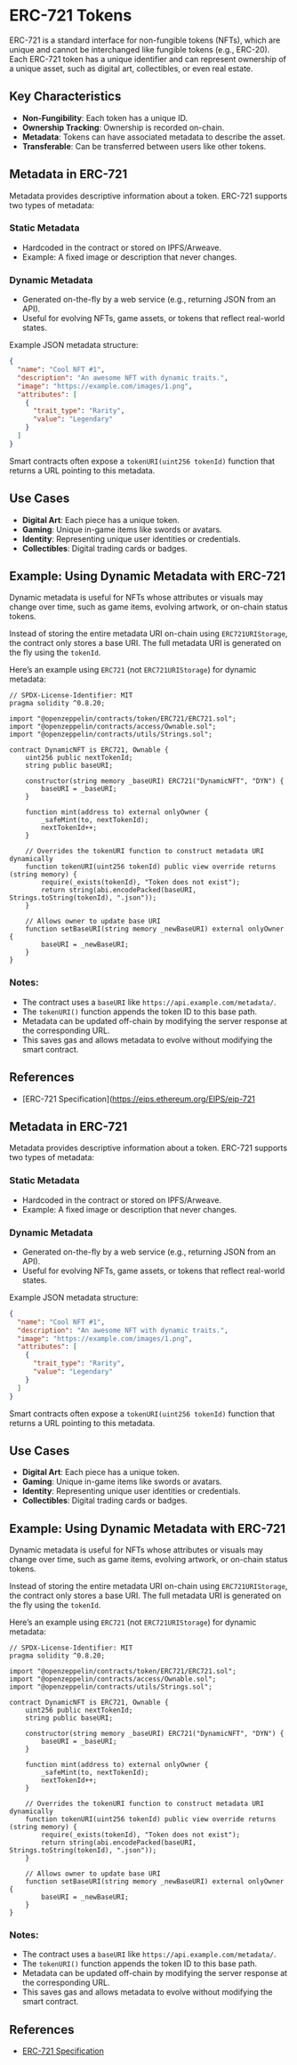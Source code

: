 # ERC-721 Tokens

ERC-721 is a standard interface for non-fungible tokens (NFTs), which are unique and cannot be interchanged like fungible tokens (e.g., ERC-20). Each ERC-721 token has a unique identifier and can represent ownership of a unique asset, such as digital art, collectibles, or even real estate.

## Key Characteristics

- **Non-Fungibility**: Each token has a unique ID.
- **Ownership Tracking**: Ownership is recorded on-chain.
- **Metadata**: Tokens can have associated metadata to describe the asset.
- **Transferable**: Can be transferred between users like other tokens.

## Metadata in ERC-721
Metadata provides descriptive information about a token. ERC-721 supports two types of metadata:

### Static Metadata

- Hardcoded in the contract or stored on IPFS/Arweave.
- Example: A fixed image or description that never changes.

### Dynamic Metadata

- Generated on-the-fly by a web service (e.g., returning JSON from an API).
- Useful for evolving NFTs, game assets, or tokens that reflect real-world states.

Example JSON metadata structure:

```json
{
  "name": "Cool NFT #1",
  "description": "An awesome NFT with dynamic traits.",
  "image": "https://example.com/images/1.png",
  "attributes": [
    {
      "trait_type": "Rarity",
      "value": "Legendary"
    }
  ]
}
```

Smart contracts often expose a `tokenURI(uint256 tokenId)` function that returns a URL pointing to this metadata.

## Use Cases

- **Digital Art**: Each piece has a unique token.
- **Gaming**: Unique in-game items like swords or avatars.
- **Identity**: Representing unique user identities or credentials.
- **Collectibles**: Digital trading cards or badges.

## Example: Using Dynamic Metadata with ERC-721

Dynamic metadata is useful for NFTs whose attributes or visuals may change over time, such as game items, evolving artwork, or on-chain status tokens.

Instead of storing the entire metadata URI on-chain using `ERC721URIStorage`, the contract only stores a base URI. The full metadata URI is generated on the fly using the `tokenId`.

Here’s an example using `ERC721` (not `ERC721URIStorage`) for dynamic metadata:

```solidity
// SPDX-License-Identifier: MIT
pragma solidity ^0.8.20;

import "@openzeppelin/contracts/token/ERC721/ERC721.sol";
import "@openzeppelin/contracts/access/Ownable.sol";
import "@openzeppelin/contracts/utils/Strings.sol";

contract DynamicNFT is ERC721, Ownable {
    uint256 public nextTokenId;
    string public baseURI;

    constructor(string memory _baseURI) ERC721("DynamicNFT", "DYN") {
        baseURI = _baseURI;
    }

    function mint(address to) external onlyOwner {
        _safeMint(to, nextTokenId);
        nextTokenId++;
    }

    // Overrides the tokenURI function to construct metadata URI dynamically
    function tokenURI(uint256 tokenId) public view override returns (string memory) {
        require(_exists(tokenId), "Token does not exist");
        return string(abi.encodePacked(baseURI, Strings.toString(tokenId), ".json"));
    }

    // Allows owner to update base URI
    function setBaseURI(string memory _newBaseURI) external onlyOwner {
        baseURI = _newBaseURI;
    }
}
```

### Notes:

- The contract uses a `baseURI` like `https://api.example.com/metadata/`.
- The `tokenURI()` function appends the token ID to this base path.
- Metadata can be updated off-chain by modifying the server response at the corresponding URL.
- This saves gas and allows metadata to evolve without modifying the smart contract.


## References

- [ERC-721 Specification](https://eips.ethereum.org/EIPS/eip-721



## Metadata in ERC-721
Metadata provides descriptive information about a token. ERC-721 supports two types of metadata:

### Static Metadata

- Hardcoded in the contract or stored on IPFS/Arweave.
- Example: A fixed image or description that never changes.

### Dynamic Metadata

- Generated on-the-fly by a web service (e.g., returning JSON from an API).
- Useful for evolving NFTs, game assets, or tokens that reflect real-world states.

Example JSON metadata structure:

```json
{
  "name": "Cool NFT #1",
  "description": "An awesome NFT with dynamic traits.",
  "image": "https://example.com/images/1.png",
  "attributes": [
    {
      "trait_type": "Rarity",
      "value": "Legendary"
    }
  ]
}
```

Smart contracts often expose a `tokenURI(uint256 tokenId)` function that returns a URL pointing to this metadata.

## Use Cases

- **Digital Art**: Each piece has a unique token.
- **Gaming**: Unique in-game items like swords or avatars.
- **Identity**: Representing unique user identities or credentials.
- **Collectibles**: Digital trading cards or badges.


## Example: Using Dynamic Metadata with ERC-721

Dynamic metadata is useful for NFTs whose attributes or visuals may change over time, such as game items, evolving artwork, or on-chain status tokens.

Instead of storing the entire metadata URI on-chain using `ERC721URIStorage`, the contract only stores a base URI. The full metadata URI is generated on the fly using the `tokenId`.

Here’s an example using `ERC721` (not `ERC721URIStorage`) for dynamic metadata:

```solidity
// SPDX-License-Identifier: MIT
pragma solidity ^0.8.20;

import "@openzeppelin/contracts/token/ERC721/ERC721.sol";
import "@openzeppelin/contracts/access/Ownable.sol";
import "@openzeppelin/contracts/utils/Strings.sol";

contract DynamicNFT is ERC721, Ownable {
    uint256 public nextTokenId;
    string public baseURI;

    constructor(string memory _baseURI) ERC721("DynamicNFT", "DYN") {
        baseURI = _baseURI;
    }

    function mint(address to) external onlyOwner {
        _safeMint(to, nextTokenId);
        nextTokenId++;
    }

    // Overrides the tokenURI function to construct metadata URI dynamically
    function tokenURI(uint256 tokenId) public view override returns (string memory) {
        require(_exists(tokenId), "Token does not exist");
        return string(abi.encodePacked(baseURI, Strings.toString(tokenId), ".json"));
    }

    // Allows owner to update base URI
    function setBaseURI(string memory _newBaseURI) external onlyOwner {
        baseURI = _newBaseURI;
    }
}
```

### Notes:

- The contract uses a `baseURI` like `https://api.example.com/metadata/`.
- The `tokenURI()` function appends the token ID to this base path.
- Metadata can be updated off-chain by modifying the server response at the corresponding URL.
- This saves gas and allows metadata to evolve without modifying the smart contract.


## References

- [ERC-721 Specification](https://eips.ethereum.org/EIPS/eip-721)